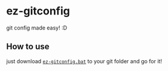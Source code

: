 # ez-gitconfig
git config made easy! :D

## How to use
just download [`ez-gitconfig.bat`](https://github.com/hitorigoto/ez-gitconfig/blob/main/ez-gitconfig.bat) to your git folder and go for it!
